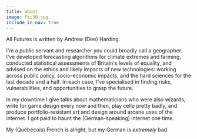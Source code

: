 ```yaml
---
title: about
image: Pic30.jpg
include_in_nav: true
---
```


All Futures is written by Andrew (Dee) Harding.

I'm a public servant and researcher you could broadly call a geographer. I've developed forecasting algorithms for climate extremes and farming, conducted statistical assessments of Britain's levels of equality, and advised on the ethics and likely impacts of new technologies: working across public policy, socio-economic impacts, and the hard sciences for the last decade and a half. In each case, I’ve specialised in finding risks, vulnerabilities, and opportunities to grasp the future. 

In my downtime I give talks about mathematicians who were also wizards, write for game design every now and then, play cello pretty badly, and produce portfolio-resistant art and design around arcane uses of the internet. I got paid to haunt the (German-speaking) internet one time. 

My (Québécois) French is alright, but my German is *extremely* bad.
